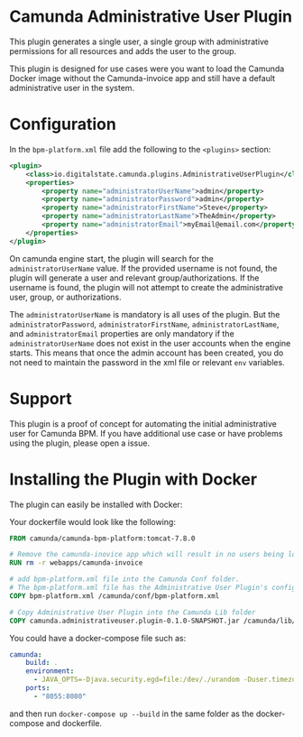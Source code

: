 # Camunda Administrative User Plugin

This plugin generates a single user, a single group with administrative permissions for all resources and adds the user to the group.

This plugin is designed for use cases were you want to load the Camunda Docker image without the Camunda-invoice app and still have a default administrative user in the system.

# Configuration

In the `bpm-platform.xml` file add the following to the `<plugins>` section:

```xml
<plugin>
    <class>io.digitalstate.camunda.plugins.AdministrativeUserPlugin</class>
    <properties>
        <property name="administratorUserName">admin</property>
        <property name="administratorPassword">admin</property>
        <property name="administratorFirstName">Steve</property>
        <property name="administratorLastName">TheAdmin</property>
        <property name="administratorEmail">myEmail@email.com</property>
    </properties>
</plugin>
```
On camunda engine start, the plugin will search for the `administratorUserName` value.  If the provided username is not found, the plugin will generate a user and relevant group/authorizations.  If the username is found, the plugin will not attempt to create the administrative user, group, or authorizations.

The `administratorUserName` is mandatory is all uses of the plugin.  But the `administratorPassword`, `administratorFirstName`, `administratorLastName`, and `administratorEmail` properties are only mandatory if the `administratorUserName` does not exist in the user accounts when the engine starts.  This means that once the admin account has been created, you do not need to maintain the password in the xml file or relevant `env` variables.

# Support

This plugin is a proof of concept for automating the initial administrative user for Camunda BPM.  If you have additional use case or have problems using the plugin, please open a issue.

# Installing the Plugin with Docker

The plugin can easily be installed with Docker:

Your dockerfile would look like the following:

```dockerfile
FROM camunda/camunda-bpm-platform:tomcat-7.8.0

# Remove the camunda-inovice app which will result in no users being loaded
RUN rm -r webapps/camunda-invoice

# add bpm-platform.xml file into the Camunda Conf folder.
# The bpm-platform.xml file has the Administrative User Plugin's configuration
COPY bpm-platform.xml /camunda/conf/bpm-platform.xml

# Copy Administrative User Plugin into the Camunda Lib folder
COPY camunda.administrativeuser.plugin-0.1.0-SNAPSHOT.jar /camunda/lib/camunda.administrativeuser.plugin-0.1.0-SNAPSHOT.jar
```

You could have a docker-compose file such as:

```yaml
camunda:
    build: .
    environment:
      - JAVA_OPTS=-Djava.security.egd=file:/dev/./urandom -Duser.timezone=America/Montreal
    ports:
      - "8055:8080"
```

and then run `docker-compose up --build` in the same folder as the docker-compose and dockerfile.

